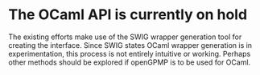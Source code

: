 # The OCaml API is currently on hold
The existing efforts make use of the SWIG wrapper generation
tool for creating the interface. Since SWIG states OCaml wrapper
generation is in experimentation, this process is not entirely 
intuitive or working. Perhaps other methods should be explored if 
openGPMP is to be used for OCaml.


